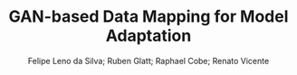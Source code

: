 ---
paperId: 3
author: Felipe Leno da Silva; Ruben Glatt; Raphael Cobe; Renato Vicente
publicationauthor: Leno Da Silva, F. et al.
title: GAN-based Data Mapping for Model Adaptation
pdf: paper_03.pdf
poster: poster_3.png
pitch: https://www.youtube.com/watch?v=c7zvjP8lug0&list=PLFHvi5sdWF5VqqqQvVC5SuBY7ecSgqequ&index=18
type: Oral
topic: Deep Learning
category: Extended Abstract
link: https://doi.org/10.52591/lxai202107242
conference: icml
year: 2021
tags: icml-2021
location: Virtual
---